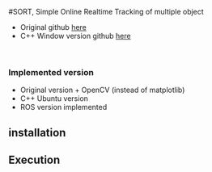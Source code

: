 #SORT, Simple Online Realtime Tracking of multiple object
  + Original github [here]()
  + C++ Window version github [here]()

<br>

### Implemented version
  + Original version + OpenCV (instead of matplotlib)
  + C++ Ubuntu version
  + ROS version implemented

## installation


## Execution
